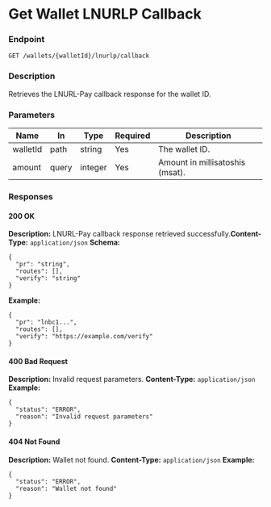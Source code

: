 # Get Wallet LNURLP Callback

### Endpoint

`GET /wallets/{walletId}/lnurlp/callback`

### Description

Retrieves the LNURL-Pay callback response for the wallet ID.

### Parameters

| Name     | In    | Type    | Required | Description                     |
| -------- | ----- | ------- | -------- | ------------------------------- |
| walletId | path  | string  | Yes      | The wallet ID.                  |
| amount   | query | integer | Yes      | Amount in millisatoshis (msat). |

### Responses

#### 200 OK

**Description:** LNURL-Pay callback response retrieved successfully.**Content-Type:** `application/json`
**Schema:**

```jsonc
{
  "pr": "string",
  "routes": [],
  "verify": "string"
}
```

**Example:**

```jsonc
{
  "pr": "lnbc1...",
  "routes": [],
  "verify": "https://example.com/verify"
}
```

#### 400 Bad Request

**Description:** Invalid request parameters.
**Content-Type:** `application/json`
**Example:**

```jsonc
{
  "status": "ERROR",
  "reason": "Invalid request parameters"
}
```

#### 404 Not Found

**Description:** Wallet not found.
**Content-Type:** `application/json`
**Example:**

```jsonc
{
  "status": "ERROR",
  "reason": "Wallet not found"
}
```
